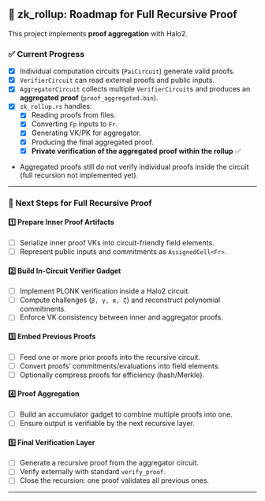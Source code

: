 ## 🧩 zk_rollup: Roadmap for Full Recursive Proof

This project implements **proof aggregation** with Halo2.  

### ✅ Current Progress
- [x] Individual computation circuits (`PaiCircuit`) generate valid proofs.
- [x] `VerifierCircuit` can read external proofs and public inputs.
- [x] `AggregatorCircuit` collects multiple `VerifierCircuit`s and produces an **aggregated proof** (`proof_aggregated.bin`).
- [x] `zk_rollup.rs` handles:
  - [x] Reading proofs from files.
  - [x] Converting `Fp` inputs to `Fr`.
  - [x] Generating VK/PK for aggregator.
  - [x] Producing the final aggregated proof.
  - [x] **Private verification of the aggregated proof within the rollup** ✅

* Aggregated proofs still do not verify individual proofs inside the circuit (full recursion not implemented yet).

---

### 🚧 Next Steps for Full Recursive Proof

#### 1️⃣ Prepare Inner Proof Artifacts
- [ ] Serialize inner proof VKs into circuit-friendly field elements.
- [ ] Represent public inputs and commitments as `AssignedCell<Fr>`.

#### 2️⃣ Build In-Circuit Verifier Gadget
- [ ] Implement PLONK verification inside a Halo2 circuit.
- [ ] Compute challenges (`β, γ, α, ζ`) and reconstruct polynomial commitments.
- [ ] Enforce VK consistency between inner and aggregator proofs.

#### 3️⃣ Embed Previous Proofs
- [ ] Feed one or more prior proofs into the recursive circuit.
- [ ] Convert proofs’ commitments/evaluations into field elements.
- [ ] Optionally compress proofs for efficiency (hash/Merkle).

#### 4️⃣ Proof Aggregation
- [ ] Build an accumulator gadget to combine multiple proofs into one.
- [ ] Ensure output is verifiable by the next recursive layer.

#### 5️⃣ Final Verification Layer
- [ ] Generate a recursive proof from the aggregator circuit.
- [ ] Verify externally with standard `verify_proof`.
- [ ] Close the recursion: one proof validates all previous ones.

---



